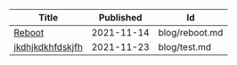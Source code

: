 | Title                                                                       | Published  | Id                               |
| --------------------------------------------------------------------------- | ---------- | -------------------------------- |
| [Reboot](https://gist.github.com/seajoshc/01bac7f1080859410555764217866dcb) | 2021-11-14 | blog/reboot.md |
| [jkdhjkdkhfdskjfh](https://gist.github.com/801d6e1e016eb46da3d8e852b48073bc) | 2021-11-23 | blog/test.md |